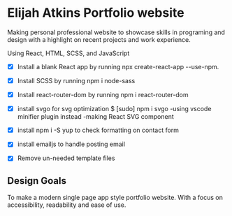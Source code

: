 # Elijah Atkins Portfolio website
Making personal professional website to showcase skills
in programing and design with a highlight on recent 
projects and work experience.


Using React, HTML, SCSS, and JavaScript

- [x] Install a blank React app by running npx create-react-app <app-name> --use-npm.
- [x] Install SCSS by running npm i node-sass
- [x] Install react-router-dom by running npm i react-router-dom
- [x] install svgo for svg optimization $ [sudo] npm i svgo
    -using vscode minifier plugin instead
    -making React SVG component
- [x] install npm i -S yup to check formatting on contact form
- [x] install emailjs to handle posting email
- [x] Remove un-needed template files


## Design Goals
 
 To make a modern single page app style portfolio website. With a focus on accessibility, readability and ease of use. 
 


